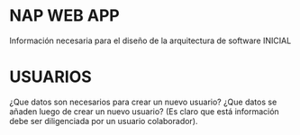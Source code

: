 # NAP WEB APP

Información necesaria para el diseño de la arquitectura de software INICIAL

# USUARIOS

¿Que datos son necesarios para crear un nuevo usuario?
¿Que datos se añaden luego de crear un nuevo usuario? (Es claro que está información debe ser diligenciada por un usuario colaborador).
